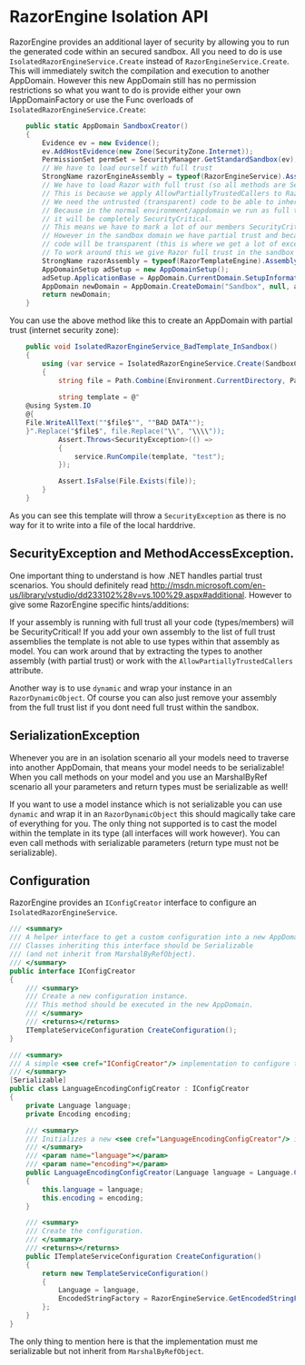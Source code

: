 
# RazorEngine Isolation API

RazorEngine provides an additional layer of security by allowing you to run the generated code within an secured sandbox.
All you need to do is use `IsolatedRazorEngineService.Create` instead of `RazorEngineService.Create`. 
This will immediately switch the compilation and execution to another AppDomain.
However this new AppDomain still has no permission restrictions so what you want to do is provide either your own IAppDomainFactory 
or use the Func<AppDomain> overloads of `IsolatedRazorEngineService.Create`:

```csharp
    public static AppDomain SandboxCreator()
    {
        Evidence ev = new Evidence();
        ev.AddHostEvidence(new Zone(SecurityZone.Internet));
        PermissionSet permSet = SecurityManager.GetStandardSandbox(ev);
        // We have to load ourself with full trust
        StrongName razorEngineAssembly = typeof(RazorEngineService).Assembly.Evidence.GetHostEvidence<StrongName>();
        // We have to load Razor with full trust (so all methods are SecurityCritical)
        // This is because we apply AllowPartiallyTrustedCallers to RazorEngine, because
        // We need the untrusted (transparent) code to be able to inherit TemplateBase.
        // Because in the normal environment/appdomain we run as full trust and the Razor assembly has no security attributes
        // it will be completely SecurityCritical. 
        // This means we have to mark a lot of our members SecurityCritical (which is fine).
        // However in the sandbox domain we have partial trust and because razor has no Security attributes that means the
        // code will be transparent (this is where we get a lot of exceptions, because we now have different security attributes)
        // To work around this we give Razor full trust in the sandbox as well.
        StrongName razorAssembly = typeof(RazorTemplateEngine).Assembly.Evidence.GetHostEvidence<StrongName>();
        AppDomainSetup adSetup = new AppDomainSetup();
        adSetup.ApplicationBase = AppDomain.CurrentDomain.SetupInformation.ApplicationBase;
        AppDomain newDomain = AppDomain.CreateDomain("Sandbox", null, adSetup, permSet, razorEngineAssembly, razorAssembly);
        return newDomain;
    }
```

You can use the above method like this to create an AppDomain with partial trust (internet security zone):

```csharp
    public void IsolatedRazorEngineService_BadTemplate_InSandbox()
    {
        using (var service = IsolatedRazorEngineService.Create(SandboxCreator))
        {
            string file = Path.Combine(Environment.CurrentDirectory, Path.GetRandomFileName());
                
            string template = @"
    @using System.IO
    @{
    File.WriteAllText(""$file$"", ""BAD DATA"");
    }".Replace("$file$", file.Replace("\\", "\\\\"));
            Assert.Throws<SecurityException>(() =>
            {
                service.RunCompile(template, "test");
            });

            Assert.IsFalse(File.Exists(file));
        }
    }
```

As you can see this template will throw a `SecurityException` as there is no way for it
to write into a file of the local harddrive.

## SecurityException and MethodAccessException.

One important thing to understand is how .NET handles partial trust scenarios.
You should definitely read http://msdn.microsoft.com/en-us/library/vstudio/dd233102%28v=vs.100%29.aspx#additional.
However to give some RazorEngine specific hints/additions:

If your assembly is running with full trust all your code (types/members) will be SecurityCritical!
If you add your own assembly to the list of full trust assemblies the template is not able to use types within that assembly as model.
You can work around that by extracting the types to another assembly (with partial trust)
or work with the `AllowPartiallyTrustedCallers` attribute.

Another way is to use `dynamic` and wrap your instance in an `RazorDynamicObject`.
Of course you can also just remove your assembly from the full trust list if you dont need full trust within the sandbox.

## SerializationException

Whenever you are in an isolation scenario all your models need to traverse into another AppDomain, that means your model needs to be serializable!
When you call methods on your model and you use an MarshalByRef scenario all your parameters and return types must be serializable as well!

If you want to use a model instance which is not serializable you can use `dynamic` and wrap it in an `RazorDynamicObject` 
this should magically take care of everything for you.
The only thing not supported is to cast the model within the template in its type (all interfaces will work however).
You can even call methods with serializable parameters (return type must not be serializable).

## Configuration

RazorEngine provides an `IConfigCreator` interface to configure an `IsolatedRazorEngineService`.

```csharp
/// <summary>
/// A helper interface to get a custom configuration into a new AppDomain.
/// Classes inheriting this interface should be Serializable 
/// (and not inherit from MarshalByRefObject).
/// </summary>
public interface IConfigCreator
{
    /// <summary>
    /// Create a new configuration instance.
    /// This method should be executed in the new AppDomain.
    /// </summary>
    /// <returns></returns>
    ITemplateServiceConfiguration CreateConfiguration();
}

/// <summary>
/// A simple <see cref="IConfigCreator"/> implementation to configure the <see cref="Language"/> and the <see cref="Encoding"/>.
/// </summary>
[Serializable]
public class LanguageEncodingConfigCreator : IConfigCreator
{
    private Language language;
    private Encoding encoding;

    /// <summary>
    /// Initializes a new <see cref="LanguageEncodingConfigCreator"/> instance
    /// </summary>
    /// <param name="language"></param>
    /// <param name="encoding"></param>
    public LanguageEncodingConfigCreator(Language language = Language.CSharp, Encoding encoding = Encoding.Html)
    {
        this.language = language;
        this.encoding = encoding;
    }

    /// <summary>
    /// Create the configuration.
    /// </summary>
    /// <returns></returns>
    public ITemplateServiceConfiguration CreateConfiguration()
    {
        return new TemplateServiceConfiguration()
        {
            Language = language,
            EncodedStringFactory = RazorEngineService.GetEncodedStringFactory(encoding)
        };
    }
}
```

The only thing to mention here is that the implementation must me serializable but not inherit from `MarshalByRefObject`.
